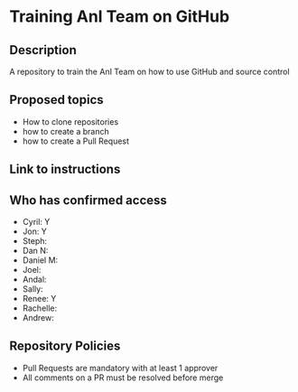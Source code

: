 # Training AnI Team on GitHub

## Description

A repository to train the AnI Team on how to use GitHub and source control

## Proposed topics

- How to clone repositories
- how to create a branch
- how to create a Pull Request

## Link to instructions

## Who has confirmed access

- Cyril: Y
- Jon: Y
- Steph:
- Dan N:
- Daniel M:
- Joel:
- Andal:
- Sally:
- Renee: Y
- Rachelle:
- Andrew:

## Repository Policies

- Pull Requests are mandatory with at least 1 approver
- All comments on a PR must be resolved before merge
